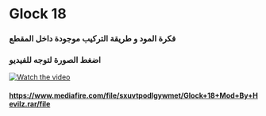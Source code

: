 # Glock 18


### فكرة المود و طريقة التركيب موجودة داخل المقطع
### اضغط الصورة لتوجه للفيديو

[![Watch the video](https://i.ytimg.com/vi/qmScZYYeq-c/hqdefault.jpg)](https://youtu.be/qmScZYYeq-c)

#### <https://www.mediafire.com/file/sxuvtpodlgywmet/Glock+18+Mod+By+Hevilz.rar/file>
